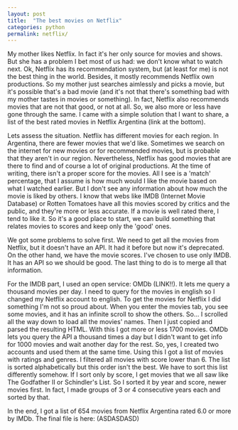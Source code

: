 ```yaml
---
layout: post
title:  "The best movies on Netflix"
categories: python
permalink: netflix/
---
```


<!-- /_sass/minima/_layout -->

My mother likes Netflix. In fact it's her only source for movies and shows. But she has a problem I bet most of us had: we don't know what to watch next. Ok, Netflix has its recommendation system, but (at least for me) is not the best thing in the world. Besides, it mostly recommends Netflix own productions.
So my mother just searches aimlessly and picks a movie, but it's possible that's a bad movie (and it's not that there's something bad with my mother tastes in movies or something). In fact, Netflix also recommends movies that are not that good, or not at all. So, we also more or less have gone through the same. I came with a simple solution that I want to share, a list of the best rated movies in Netflix Argentina (link at the bottom).

Lets assess the situation. Netflix has different movies for each region. In Argentina, there are fewer movies that we'd like. Sometimes we search on the internet for new movies or for recommended movies, but is probable that they aren't in our region. Nevertheless, Netflix has good movies that are there to find and of course a lot of original productions. At the time of writing, there isn't a proper score for the movies. All I see is a 'match' percentage, that I assume is how much would I like the movie based on what I watched earlier. But I don't see any information about how much the movie is liked by others. I know that webs like IMDB (Internet Movie Database) or Rotten Tomatoes have all this movies scored by critics and the public, and they're more or less accurate. If a movie is well rated there, I tend to like it. So it's a good place to start, we can build something that relates movies to scores and keep only the 'good' ones.

We got some problems to solve first. We need to get all the movies from Netflix, but it doesn't have an API. It had it before but now it's deprecated. On the other hand, we have the movie scores. I've chosen to use only IMDB. It has an API so we should be good. The last thing to do is to merge all that information.

For the IMDB part, I used an open service: OMDb (LINK!!). It lets me query a thousand movies per day. I need to query for the movies in english so I changed my Netflix account to english. To get the movies for Netflix I did something I'm not so proud about. When you enter the movies tab, you see some movies, and it has an infinite scroll to show the others. So... I scrolled all the way down to load all the movies' names. Then I just copied and parsed the resulting HTML.
With this I got more or less 1700 movies.
OMDb lets you query the API a thousand times a day but I didn't want to get info for 1000 movies and wait another day for the rest. So, yes, I created two accounts and used them at the same time. Using this I got a list of movies with ratings and genres. I filtered all movies with score lower than 6.
The list is sorted alphabetically but this order isn't the best. We have to sort this list differently somehow. If I sort only by score, I get movies that we all saw like The Godfather II or Schindler's List. So I sorted it by year and score, newer movies first. In fact, I made groups of 3 or 4 consecutive years each and sorted by that.

In the end, I got a list of 654 movies from Netflix Argentina rated 6.0 or more by IMDb. The final file is here: (ASDASDASD)
